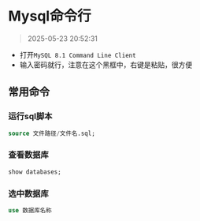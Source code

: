 # Mysql命令行

> 2025-05-23 20:52:31

* 打开`MySQL 8.1 Command Line Client`
* 输入密码就行，注意在这个黑框中，右键是粘贴，很方便

## 常用命令

### 运行sql脚本

```sql
source 文件路径/文件名.sql;
```

### 查看数据库

```sql
show databases;
```

### 选中数据库

```sql
use 数据库名称
```


